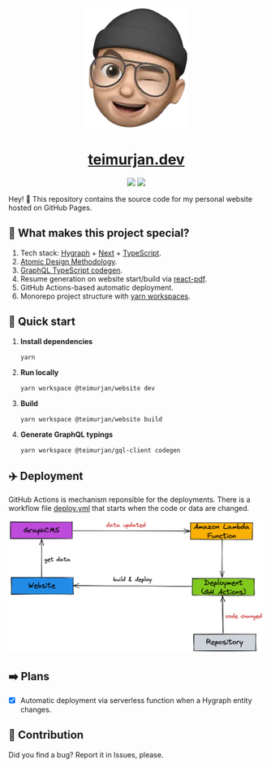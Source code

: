 <p align="center">
  <a href="https://teimurjan.dev">
    <img alt="logo" src="./workspaces/website/assets/images/logo.webp" width="200" />
  </a>
</p>
<h1 align="center">
  <a href="https://teimurjan.dev">
    teimurjan.dev
  </a>
</h1>
<div align="center">

![](https://github.com/teimurjan/teimurjan.github.io/actions/workflows/deploy.yml/badge.svg)
![](https://github.com/teimurjan/teimurjan.github.io/actions/workflows/deploy-readme.yml/badge.svg)

</div>

Hey! 👋 This repository contains the source code for my personal website hosted on GitHub Pages.

## 🤷 What makes this project special?

1. Tech stack: [Hygraph](https://hygraph.com/) + [Next](https://nextjs.org/) + [TypeScript](https://www.typescriptlang.org/).
2. [Atomic Design Methodology](https://atomicdesign.bradfrost.com/).
3. [GraphQL TypeScript codegen](https://www.graphql-code-generator.com/).
4. Resume generation on website start/build via [react-pdf](https://react-pdf.org/).
5. GitHub Actions-based automatic deployment.
6. Monorepo project structure with [yarn workspaces](https://yarnpkg.com/features/workspaces).

## 🚀 Quick start

1.  **Install dependencies**
    ```shell
    yarn
    ```

2.  **Run locally**
    ```shell
    yarn workspace @teimurjan/website dev
    ```

3.  **Build**
    ```shell
    yarn workspace @teimurjan/website build
    ```

4.  **Generate GraphQL typings**
    ```shell
    yarn workspace @teimurjan/gql-client codegen
    ```

## ✈️ Deployment

GitHub Actions is mechanism reponsible for the deployments. There is a workflow file [deploy.yml](./.github/workflows/deploy.yml) that starts when the code or data are changed.

<div align="center">
  <img alt="deployment" src="./docs/images/deployment.png" width="1000" />
</div>

## ➡️ Plans

- [x] Automatic deployment via serverless function when a Hygraph entity changes.

## 🙏 Contribution

Did you find a bug? Report it in Issues, please.